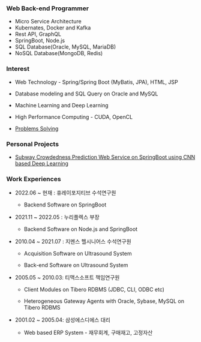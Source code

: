 ### Web Back-end Programmer
- Micro Service Architecture
- Kubernates, Docker and Kafka
- Rest API, GraphQL
- SpringBoot, Node.js
- SQL Database(Oracle, MySQL, MariaDB)
- NoSQL Database(MongoDB, Redis)

### Interest

- Web Technology - Spring/Spring Boot (MyBatis, JPA), HTML, JSP

- Database modeling and SQL Query on Oracle and MySQL

- Machine Learning and Deep Learning

- High Performance Computing - CUDA, OpenCL

- [Problems Solving](https://github.com/KyuSahm/problems-solving) 

  

### Personal Projects

- [Subway Crowdedness Prediction Web Service on SpringBoot using CNN based Deep Learning](https://github.com/KyuSahm/metro-codezero)



### Work Experiences

- 2022.06 ~ 현재 : 휴레이포지티브 수석연구원

  - Backend Software on SpringBoot


- 2021.11 ~ 2022.05 : 누리플렉스 부장 

  - Backend Software on Node.js and SpringBoot


- 2010.04 ~ 2021.07 : 지멘스 헬시니어스 수석연구원 

  - Acquisition Software on Ultrasound System

  - Back-end Software on Ultrasound System 

    

- 2005.05 ~ 2010.03: 티맥스소프트 책임연구원

  - Client Modules on Tibero RDBMS (JDBC, CLI, ODBC etc)

  - Heterogeneous Gateway Agents with Oracle, Sybase, MySQL on Tibero RDBMS

     

- 2001.02 ~ 2005.04: 삼성에스디에스 대리

  - Web based ERP System - 재무회계, 구매재고, 고정자산
